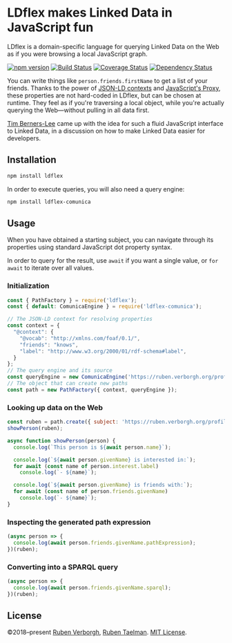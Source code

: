 # LDflex makes Linked Data in JavaScript fun
LDflex is a domain-specific language
for querying Linked Data on the Web
as if you were browsing a local JavaScript graph.

[![npm version](https://img.shields.io/npm/v/ldflex.svg)](https://www.npmjs.com/package/ldflex)
[![Build Status](https://travis-ci.org/RubenVerborgh/LDflex.svg?branch=master)](https://travis-ci.org/RubenVerborgh/LDflex)
[![Coverage Status](https://coveralls.io/repos/github/RubenVerborgh/LDflex/badge.svg?branch=master)](https://coveralls.io/github/RubenVerborgh/LDflex?branch=master)
[![Dependency Status](https://david-dm.org/RubenVerborgh/LDflex.svg)](https://david-dm.org/RubenVerborgh/LDflex)

You can write things like `person.friends.firstName`
to get a list of your friends.
Thanks to the power of [JSON-LD contexts](https://www.w3.org/TR/json-ld/#the-context)
and [JavaScript's Proxy](https://developer.mozilla.org/en-US/docs/Web/JavaScript/Reference/Global_Objects/Proxy),
these properties are not hard-coded in LDflex,
but can be chosen at runtime.
They feel as if you're traversing a local object,
while you're actually querying the Web—without
pulling in all data first.

[Tim Berners-Lee](https://www.w3.org/People/Berners-Lee/)
came up with the idea for such a fluid JavaScript interface to Linked Data,
in a discussion on how to make Linked Data easier for developers.

## Installation
```bash
npm install ldflex
```

In order to execute queries,
you will also need a query engine:
```bash
npm install ldflex-comunica
```

## Usage
When you have obtained a starting subject,
you can navigate through its properties
using standard JavaScript dot property syntax.

In order to query for the result,
use `await` if you want a single value,
or `for await` to iterate over all values.

### Initialization
```JavaScript
const { PathFactory } = require('ldflex');
const { default: ComunicaEngine } = require('ldflex-comunica');

// The JSON-LD context for resolving properties
const context = {
  "@context": {
    "@vocab": "http://xmlns.com/foaf/0.1/",
    "friends": "knows",
    "label": "http://www.w3.org/2000/01/rdf-schema#label",
  }
};
// The query engine and its source
const queryEngine = new ComunicaEngine('https://ruben.verborgh.org/profile/');
// The object that can create new paths
const path = new PathFactory({ context, queryEngine });
```

### Looking up data on the Web
```JavaScript
const ruben = path.create({ subject: 'https://ruben.verborgh.org/profile/#me' });
showPerson(ruben);

async function showPerson(person) {
  console.log(`This person is ${await person.name}`);

  console.log(`${await person.givenName} is interested in:`);
  for await (const name of person.interest.label)
    console.log(`- ${name}`);

  console.log(`${await person.givenName} is friends with:`);
  for await (const name of person.friends.givenName)
    console.log(`- ${name}`);
}
```

### Inspecting the generated path expression
```JavaScript
(async person => {
  console.log(await person.friends.givenName.pathExpression);
})(ruben);

```

### Converting into a SPARQL query
```JavaScript
(async person => {
  console.log(await person.friends.givenName.sparql);
})(ruben);

```

## License
©2018–present
[Ruben Verborgh](https://ruben.verborgh.org/),
[Ruben Taelman](https://www.rubensworks.net/).
[MIT License](https://github.com/RubenVerborgh/LDflex/blob/master/LICENSE.md).
